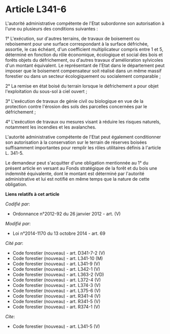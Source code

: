 # Article L341-6

L'autorité administrative compétente de l'Etat subordonne son autorisation à l'une ou plusieurs des conditions suivantes : 

1° L'exécution, sur d'autres terrains, de travaux de boisement ou reboisement pour une surface correspondant à la surface
défrichée, assortie, le cas échéant, d'un coefficient multiplicateur compris entre 1 et 5, déterminé en fonction du rôle
économique, écologique et social des bois et forêts objets du défrichement, ou d'autres travaux d'amélioration sylvicoles
d'un montant équivalent. Le représentant de l'Etat dans le département peut imposer que le boisement compensateur soit
réalisé dans un même massif forestier ou dans un secteur écologiquement ou socialement comparable ; 

2° La remise en état boisé du terrain lorsque le défrichement a pour objet l'exploitation du sous-sol à ciel ouvert ; 

3° L'exécution de travaux de génie civil ou biologique en vue de la protection contre l'érosion des sols des parcelles
concernées par le défrichement ; 

4° L'exécution de travaux ou mesures visant à réduire les risques naturels, notamment les incendies et les avalanches. 

L'autorité administrative compétente de l'Etat peut également conditionner son autorisation à la conservation sur le terrain
de réserves boisées suffisamment importantes pour remplir les rôles utilitaires définis à l'article L. 341-5. 

Le demandeur peut s'acquitter d'une obligation mentionnée au 1° du présent article en versant au Fonds stratégique de la
forêt et du bois une indemnité équivalente, dont le montant est déterminé par l'autorité administrative et lui est notifié en
même temps que la nature de cette obligation.

**Liens relatifs à cet article**

_Codifié par_:

  - Ordonnance n°2012-92 du 26 janvier 2012 - art. (V)

_Modifié par_:

  - Loi n°2014-1170 du 13 octobre 2014 - art. 69

_Cité par_:

  - Code forestier (nouveau) - art. D341-7-2 (V)
  - Code forestier (nouveau) - art. L341-10 (M)
  - Code forestier (nouveau) - art. L341-9 (V)
  - Code forestier (nouveau) - art. L342-1 (V)
  - Code forestier (nouveau) - art. L363-2 (VD)
  - Code forestier (nouveau) - art. L372-4 (V)
  - Code forestier (nouveau) - art. L374-3 (V)
  - Code forestier (nouveau) - art. L375-6 (V)
  - Code forestier (nouveau) - art. R341-4 (V)
  - Code forestier (nouveau) - art. R341-5 (V)
  - Code forestier (nouveau) - art. R374-1 (V)

_Cite_:

  - Code forestier (nouveau) - art. L341-5 (V)
